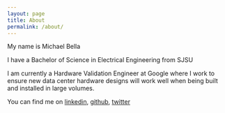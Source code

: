 ```yaml
---
layout: page
title: About
permalink: /about/
---
```


My name is Michael Bella

I have a Bachelor of Science in Electrical Engineering from SJSU

I am currently a Hardware Validation Engineer at Google where I work to ensure
new data center hardware designs will work well when being built and installed
in large volumes. 

You can find me on [linkedin](https://www.linkedin.com/in/michaelbella/),
[github](https://github.com/mjbella), 
[twitter](https://twitter.com/MikeJBella)


